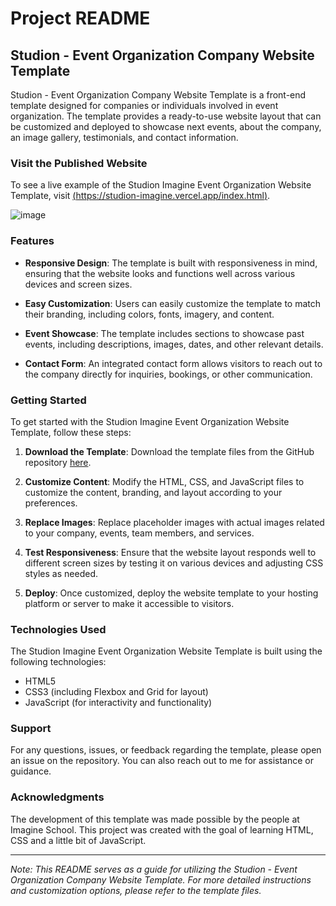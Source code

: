 # Project README

## Studion - Event Organization Company Website Template

Studion - Event Organization Company Website Template is a front-end template designed for companies or individuals involved in event organization. The template provides a ready-to-use website layout that can be customized and deployed to showcase next events, about the company, an image gallery, testimonials, and contact information.

### Visit the Published Website

To see a live example of the Studion Imagine Event Organization Website Template, visit [(https://studion-imagine.vercel.app/index.html)](https://studion-imagine.vercel.app/).

![image](https://github.com/carolisc/studion-imagine/assets/89231697/3ea14545-ad58-4ee8-9514-4f5ad40331ce)


### Features

- **Responsive Design**: The template is built with responsiveness in mind, ensuring that the website looks and functions well across various devices and screen sizes.

- **Easy Customization**: Users can easily customize the template to match their branding, including colors, fonts, imagery, and content.

- **Event Showcase**: The template includes sections to showcase past events, including descriptions, images, dates, and other relevant details.

- **Contact Form**: An integrated contact form allows visitors to reach out to the company directly for inquiries, bookings, or other communication.

### Getting Started

To get started with the Studion Imagine Event Organization Website Template, follow these steps:

1. **Download the Template**: Download the template files from the GitHub repository [here](https://github.com/carolisc/studion-imagine). 

2. **Customize Content**: Modify the HTML, CSS, and JavaScript files to customize the content, branding, and layout according to your preferences.

3. **Replace Images**: Replace placeholder images with actual images related to your company, events, team members, and services.

4. **Test Responsiveness**: Ensure that the website layout responds well to different screen sizes by testing it on various devices and adjusting CSS styles as needed.

5. **Deploy**: Once customized, deploy the website template to your hosting platform or server to make it accessible to visitors.

### Technologies Used

The Studion Imagine Event Organization Website Template is built using the following technologies:

- HTML5
- CSS3 (including Flexbox and Grid for layout)
- JavaScript (for interactivity and functionality)

### Support

For any questions, issues, or feedback regarding the template, please open an issue on the repository. You can also reach out to me for assistance or guidance.

### Acknowledgments

The development of this template was made possible by the people at Imagine School. This project was created with the goal of learning HTML, CSS and a little bit of JavaScript.

---

*Note: This README serves as a guide for utilizing the Studion - Event Organization Company Website Template. For more detailed instructions and customization options, please refer to the template files.*

